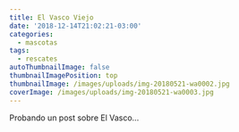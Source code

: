 ```yaml
---
title: El Vasco Viejo
date: '2018-12-14T21:02:21-03:00'
categories:
  - mascotas
tags:
  - rescates
autoThumbnailImage: false
thumbnailImagePosition: top
thumbnailImage: /images/uploads/img-20180521-wa0002.jpg
coverImage: /images/uploads/img-20180521-wa0003.jpg
---
```

Probando un post sobre El Vasco...

